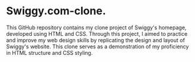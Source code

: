 # Swiggy.com-clone.
This GitHub repository contains my clone project of Swiggy's homepage, developed using HTML and CSS. Through this project, I aimed to practice and improve my web design skills by replicating the design and layout of Swiggy's website. This clone serves as a demonstration of my proficiency in HTML structure and CSS styling.

